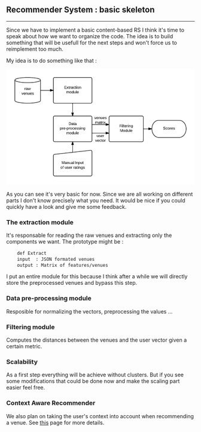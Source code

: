 ## Recommender System : basic skeleton 
---

Since we have to implement a basic content-based RS I think it's time to speak about how we want to organize the code. The idea is to build something that will be usefull for the next steps and won't force us to reimplement too much. 

My idea is to do something like that : 

![Alt text](implementation_RS_basic.png)

As you can see it's very basic for now. Since we are all working on different parts I don't know precisely what you need. It would be nice if you could quickly have a look and give me some feedback.

### The extraction module

It's responsable for reading the raw venues and extracting only the components we want. The prototype might be :

        def Extract
        input  : JSON formated venues
        output : Matrix of features/venues

I put an entire module for this because I think after a while we will directly store the preprocessed venues and bypass this step. 

### Data pre-processing module

Resposible for normalizing the vectors, preprocessing the values ...

### Filtering module 

Computes the distances between the venues and the user vector given a certain metric.  

### Scalability 

As a first step everything will be achieve without clusters. But if you see some modifications that could be done now and make the scaling part easier feel free.

### Context Aware Recommender

We also plan on taking the user's context into account when recommending a venue. See [this](context.md) page for more details.

